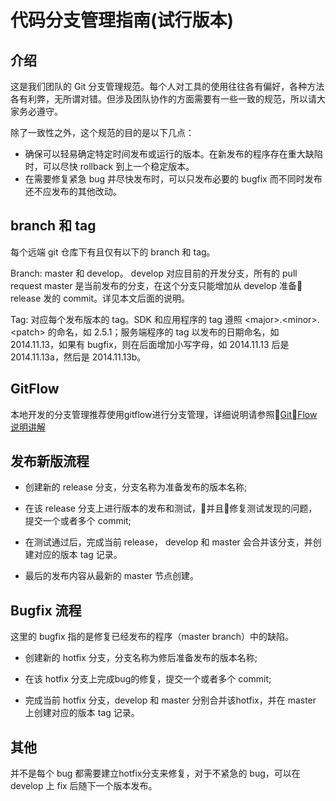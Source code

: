 # 代码分支管理指南(试行版本)

## 介绍

这是我们团队的 Git 分支管理规范。每个人对工具的使用往往各有偏好，各种方法各有利弊，无所谓对错。但涉及团队协作的方面需要有一些一致的规范，所以请大家务必遵守。

除了一致性之外，这个规范的目的是以下几点：

* 确保可以轻易确定特定时间发布或运行的版本。在新发布的程序存在重大缺陷时，可以尽快 rollback 到上一个稳定版本。
* 在需要修复紧急 bug 并尽快发布时，可以只发布必要的 bugfix 而不同时发布还不应发布的其他改动。

## branch 和 tag

每个远端 git 仓库下有且仅有以下的 branch 和 tag。

Branch: master 和 develop。 develop 对应目前的开发分支，所有的 pull request master 是当前发布的分支，在这个分支只能增加从 develop 准备 release 发的 commit。详见本文后面的说明。

Tag: 对应每个发布版本的 tag。SDK 和应用程序的 tag 遵照 \<major\>.\<minor\>.\<patch\> 的命名，如 2.5.1；服务端程序的 tag 以发布的日期命名，如 2014.11.13，如果有 bugfix，则在后面增加小写字母，如 2014.11.13 后是 2014.11.13a，然后是 2014.11.13b。

## GitFlow

本地开发的分支管理推荐使用gitflow进行分支管理，详细说明请参照[GitFlow 说明讲解](./Git)

## 发布新版流程

* 创建新的 release 分支，分支名称为准备发布的版本名称;

* 在该 release 分支上进行版本的发布和测试，并且修复测试发现的问题，提交一个或者多个 commit;

* 在测试通过后，完成当前 release， develop 和 master 会合并该分支，并创建对应的版本 tag 记录。

* 最后的发布内容从最新的 master 节点创建。

## Bugfix 流程

这里的 bugfix 指的是修复已经发布的程序（master branch）中的缺陷。

* 创建新的 hotfix 分支，分支名称为修后准备发布的版本名称;

* 在该 hotfix 分支上完成bug的修复，提交一个或者多个 commit;

* 完成当前 hotfix 分支，develop 和 master 分别合并该hotfix，并在 master 上创建对应的版本 tag 记录。

## 其他

并不是每个 bug 都需要建立hotfix分支来修复，对于不紧急的 bug，可以在 develop 上 fix 后随下一个版本发布。